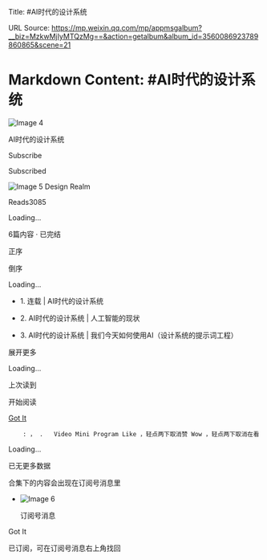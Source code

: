 Title: #AI时代的设计系统

URL Source: https://mp.weixin.qq.com/mp/appmsgalbum?__biz=MzkwMjIyMTQzMg==&action=getalbum&album_id=3560086923789860865&scene=21

Markdown Content:
#AI时代的设计系统
=============== 

       

![Image 4](http://mmbiz.qpic.cn/sz_mmbiz_jpg/IpzRgSrotiaHwXqfwOycXNSFMPHusCicQ087nefOc9q1tRrCRj7d3m3es8rfiafSZkUiaxOMCeOAZzCqz32FLUuEdA/0?wx_fmt=jpeg)

AI时代的设计系统

Subscribe

Subscribed

![Image 5](http://mmbiz.qpic.cn/sz_mmbiz_png/IpzRgSrotiaFbGDiaZYViaZC7r8ZVK1JDXGV5UZAP6Wa6LLGXYKJVzFQGA9UDMibIQKicuHmf4FRanvQTVS4V7OWksg/0?wx_fmt=png) Design Realm

Reads3085

Loading...

6篇内容 · 已完结

正序

倒序

Loading...

*   1\. 连载 | AI时代的设计系统
    
*   2\. AI时代的设计系统 | 人工智能的现状
    
*   3\. AI时代的设计系统 | 我们今天如何使用AI（设计系统的提示词工程）
    

展开更多

Loading...

上次读到

开始阅读

[Got It](javascript:;)

        : ， .   Video Mini Program Like ，轻点两下取消赞 Wow ，轻点两下取消在看

Loading...

已无更多数据

合集下的内容会出现在订阅号消息里

*   ![Image 6](http://res.wx.qq.com/op_res/q4Ur_LLYv1gttCtZluvT9PVenmIofZ_EEvF-ABXPY7XLD70tFeM6P2geey23XAhS)
    
    订阅号消息
    

Got It

已订阅，可在订阅号消息右上角找回
